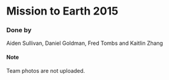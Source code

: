 # Mission to Earth 2015

### Done by
Aiden Sullivan, Daniel Goldman, Fred Tombs and Kaitlin Zhang

#### Note
Team photos are not uploaded.
